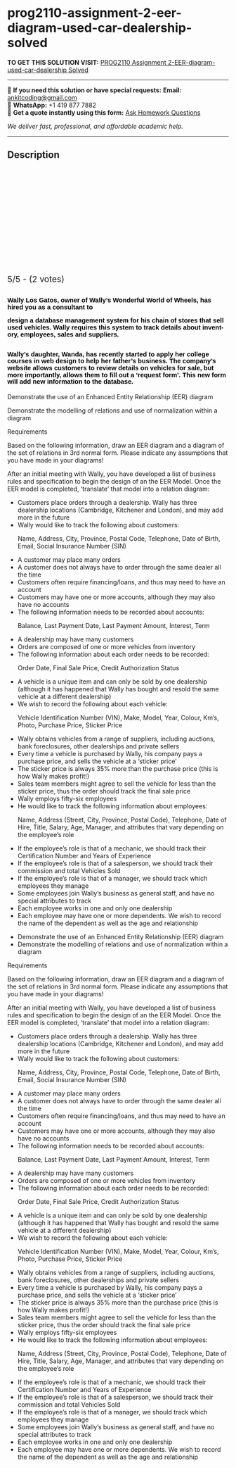 # prog2110-assignment-2-eer-diagram-used-car-dealership-solved
**TO GET THIS SOLUTION VISIT:** [PROG2110 Assignment 2-EER-diagram-used-car-dealership Solved](https://www.ankitcodinghub.com/product/prog2110-assignment-2-eer-diagram-used-car-dealership-solved/)


---

📩 **If you need this solution or have special requests:** **Email:** ankitcoding@gmail.com  
📱 **WhatsApp:** +1 419 877 7882  
📄 **Get a quote instantly using this form:** [Ask Homework Questions](https://www.ankitcodinghub.com/services/ask-homework-questions/)

*We deliver fast, professional, and affordable academic help.*

---

<h2>Description</h2>



<div class="kk-star-ratings kksr-auto kksr-align-center kksr-valign-top" data-payload="{&quot;align&quot;:&quot;center&quot;,&quot;id&quot;:&quot;54626&quot;,&quot;slug&quot;:&quot;default&quot;,&quot;valign&quot;:&quot;top&quot;,&quot;ignore&quot;:&quot;&quot;,&quot;reference&quot;:&quot;auto&quot;,&quot;class&quot;:&quot;&quot;,&quot;count&quot;:&quot;2&quot;,&quot;legendonly&quot;:&quot;&quot;,&quot;readonly&quot;:&quot;&quot;,&quot;score&quot;:&quot;5&quot;,&quot;starsonly&quot;:&quot;&quot;,&quot;best&quot;:&quot;5&quot;,&quot;gap&quot;:&quot;4&quot;,&quot;greet&quot;:&quot;Rate this product&quot;,&quot;legend&quot;:&quot;5\/5 - (2 votes)&quot;,&quot;size&quot;:&quot;24&quot;,&quot;title&quot;:&quot;PROG2110 Assignment 2-EER-diagram-used-car-dealership Solved&quot;,&quot;width&quot;:&quot;138&quot;,&quot;_legend&quot;:&quot;{score}\/{best} - ({count} {votes})&quot;,&quot;font_factor&quot;:&quot;1.25&quot;}">

<div class="kksr-stars">

<div class="kksr-stars-inactive">
            <div class="kksr-star" data-star="1" style="padding-right: 4px">


<div class="kksr-icon" style="width: 24px; height: 24px;"></div>
        </div>
            <div class="kksr-star" data-star="2" style="padding-right: 4px">


<div class="kksr-icon" style="width: 24px; height: 24px;"></div>
        </div>
            <div class="kksr-star" data-star="3" style="padding-right: 4px">


<div class="kksr-icon" style="width: 24px; height: 24px;"></div>
        </div>
            <div class="kksr-star" data-star="4" style="padding-right: 4px">


<div class="kksr-icon" style="width: 24px; height: 24px;"></div>
        </div>
            <div class="kksr-star" data-star="5" style="padding-right: 4px">


<div class="kksr-icon" style="width: 24px; height: 24px;"></div>
        </div>
    </div>

<div class="kksr-stars-active" style="width: 138px;">
            <div class="kksr-star" style="padding-right: 4px">


<div class="kksr-icon" style="width: 24px; height: 24px;"></div>
        </div>
            <div class="kksr-star" style="padding-right: 4px">


<div class="kksr-icon" style="width: 24px; height: 24px;"></div>
        </div>
            <div class="kksr-star" style="padding-right: 4px">


<div class="kksr-icon" style="width: 24px; height: 24px;"></div>
        </div>
            <div class="kksr-star" style="padding-right: 4px">


<div class="kksr-icon" style="width: 24px; height: 24px;"></div>
        </div>
            <div class="kksr-star" style="padding-right: 4px">


<div class="kksr-icon" style="width: 24px; height: 24px;"></div>
        </div>
    </div>
</div>


<div class="kksr-legend" style="font-size: 19.2px;">
            5/5 - (2 votes)    </div>
    </div>
<h2><span lang="EN-CA" style="font-size: 11.0pt; line-height: 107%; font-family: 'Calibri',sans-serif; color: black;">Wally Los Gatos, owner of Wally’s Wonderful World of Wheels, has hired you as a consultant to

design a database management system for his chain of stores that sell used vehicles. Wally requires this system to track details about inventory, employees, sales and suppliers. </span></h2>
<h2><span lang="EN-CA" style="font-size: 11.0pt; line-height: 107%; font-family: 'Calibri',sans-serif; color: black;">Wally’s daughter, Wanda, has recently started to apply her college courses in web design to help her father’s business. The company’s website allows customers to review details on vehicles for sale, but more importantly, allows them to fill out a ‘request form’. This new form will add new information to the database.</span></h2>
Demonstrate the use of an Enhanced Entity Relationship (EER) diagram

Demonstrate the modelling of relations and use of normalization within a diagram

Requirements

Based on the following information, draw an EER diagram and a diagram of the set of relations in 3rd normal form. Please indicate any assumptions that you have made in your diagrams!

After an initial meeting with Wally, you have developed a list of business rules and specification to begin the design of an the EER Model. Once the EER model is completed, ‘translate’ that model into a relation diagram:

<ul>
<li>Customers place orders through a dealership. Wally has three dealership locations (Cambridge, Kitchener and London), and may add more in the future</li>
<li>Wally would like to track the following about customers:

Name, Address, City, Province, Postal Code, Telephone, Date of Birth, Email, Social Insurance Number (SIN)</li>
<li>A customer may place many orders</li>
<li>A customer does not always have to order through the same dealer all the time</li>
<li>Customers often require financing/loans, and thus may need to have an account</li>
<li>Customers may have one or more accounts, although they may also have no accounts</li>
<li>The following information needs to be recorded about accounts:

Balance, Last Payment Date, Last Payment Amount, Interest, Term</li>
<li>A dealership may have many customers</li>
<li>Orders are composed of one or more vehicles from inventory</li>
<li>The following information about each order needs to be recorded:

Order Date, Final Sale Price, Credit Authorization Status</li>
<li>A vehicle is a unique item and can only be sold by one dealership (although it has happened that Wally has bought and resold the same vehicle at a different dealership)</li>
<li>We wish to record the following about each vehicle:

Vehicle Identification Number (VIN), Make, Model, Year, Colour, Km’s, Photo, Purchase Price, Sticker Price</li>
<li>Wally obtains vehicles from a range of suppliers, including auctions, bank foreclosures, other dealerships and private sellers</li>
<li>Every time a vehicle is purchased by Wally, his company pays a purchase price, and sells the vehicle at a ‘sticker price’</li>
<li>The sticker price is always 35% more than the purchase price (this is how Wally makes profit!)</li>
<li>Sales team members might agree to sell the vehicle for less than the sticker price, thus the order should track the final sale price</li>
<li>Wally employs fifty-six employees</li>
<li>He would like to track the following information about employees:

Name, Address (Street, City, Province, Postal Code), Telephone, Date of Hire, Title, Salary, Age, Manager, and attributes that vary depending on the employee’s role</li>
<li>If the employee’s role is that of a mechanic, we should track their Certification Number and Years of Experience</li>
<li>If the employee’s role is that of a salesperson, we should track their commission and total Vehicles Sold</li>
<li>If the employee’s role is that of a manager, we should track which employees they manage</li>
<li>Some employees join Wally’s business as general staff, and have no special attributes to track</li>
<li>Each employee works in one and only one dealership</li>
<li>Each employee may have one or more dependents. We wish to record the name of the dependent as well as the age and relationship</li>
</ul>
<ul>
<li>Demonstrate the use of an Enhanced Entity Relationship (EER) diagram</li>
<li>Demonstrate the modelling of relations and use of normalization within a diagram</li>
</ul>
Requirements

Based on the following information, draw an EER diagram and a diagram of the set of relations in 3rd normal form. Please indicate any assumptions that you have made in your diagrams!

After an initial meeting with Wally, you have developed a list of business rules and specification to begin the design of an the EER Model. Once the EER model is completed, ‘translate’ that model into a relation diagram:

<ul>
<li>Customers place orders through a dealership. Wally has three dealership locations (Cambridge, Kitchener and London), and may add more in the future</li>
<li>Wally would like to track the following about customers:

Name, Address, City, Province, Postal Code, Telephone, Date of Birth, Email, Social Insurance Number (SIN)</li>
<li>A customer may place many orders</li>
<li>A customer does not always have to order through the same dealer all the time</li>
<li>Customers often require financing/loans, and thus may need to have an account</li>
<li>Customers may have one or more accounts, although they may also have no accounts</li>
<li>The following information needs to be recorded about accounts:

Balance, Last Payment Date, Last Payment Amount, Interest, Term</li>
<li>A dealership may have many customers</li>
<li>Orders are composed of one or more vehicles from inventory</li>
<li>The following information about each order needs to be recorded:

Order Date, Final Sale Price, Credit Authorization Status</li>
<li>A vehicle is a unique item and can only be sold by one dealership (although it has happened that Wally has bought and resold the same vehicle at a different dealership)</li>
<li>We wish to record the following about each vehicle:

Vehicle Identification Number (VIN), Make, Model, Year, Colour, Km’s, Photo, Purchase Price, Sticker Price</li>
<li>Wally obtains vehicles from a range of suppliers, including auctions, bank foreclosures, other dealerships and private sellers</li>
<li>Every time a vehicle is purchased by Wally, his company pays a purchase price, and sells the vehicle at a ‘sticker price’</li>
<li>The sticker price is always 35% more than the purchase price (this is how Wally makes profit!)</li>
<li>Sales team members might agree to sell the vehicle for less than the sticker price, thus the order should track the final sale price</li>
<li>Wally employs fifty-six employees</li>
<li>He would like to track the following information about employees:

Name, Address (Street, City, Province, Postal Code), Telephone, Date of Hire, Title, Salary, Age, Manager, and attributes that vary depending on the employee’s role</li>
<li>If the employee’s role is that of a mechanic, we should track their Certification Number and Years of Experience</li>
<li>If the employee’s role is that of a salesperson, we should track their commission and total Vehicles Sold</li>
<li>If the employee’s role is that of a manager, we should track which employees they manage</li>
<li>Some employees join Wally’s business as general staff, and have no special attributes to track</li>
<li>Each employee works in one and only one dealership</li>
<li>Each employee may have one or more dependents. We wish to record the name of the dependent as well as the age and relationship</li>
</ul>
